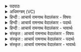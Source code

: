 <details><summary>पदपाठः</summary>

प्र꣣त्न꣢म्। पी꣣यू꣡ष꣢म्। पू꣣र्व्य꣢म्। यत्। उ꣣क्थ्य꣢म्। म꣣हः꣢। गा꣣हा꣢त्। दि꣣वः꣢। आ। निः। अ꣣धुक्षत। इ꣡न्द्र꣢꣯म्। अ꣣भि꣢। जा꣡य꣢꣯मानम्। सम्। अ꣣स्वरन्। १४९४।
</details>

<details><summary>अधिमन्त्रम् (VC)</summary>

- पवमानः सोमः
- त्र्यरुणस्त्रैवृष्णः, त्रसदस्युः पौरुकुत्सः
- ऊर्ध्वा बृहती
- मध्यमः
</details>

<details><summary>हिन्दी : आचार्य रामनाथ वेदालंकार - विषयः</summary>

प्रथम मन्त्र में ब्रह्मानन्द-रस का वर्णन है।
</details>

<details><summary>हिन्दी : आचार्य रामनाथ वेदालंकार - पदार्थः</summary>

पदार्थान्वयभाषाः -  (यत्) जो (प्रत्नम्)सनातन, (पूर्व्यम्) पूर्वजों से अनुभूत और (उक्थ्यम्) प्रशंसनीय है,उस (पीयूषम्) पान करने योग्य ब्रह्मानन्द-रूप अमृत को (महः) महान्, (गाहात्) गहन (दिवः) प्रकाशमय परमेश्वर से (आ निरधुक्षत) उपासक लोग दुहकर प्राप्त कर लेते हैं। (इन्द्रम् अभि) जीवात्मा के प्रति (जायमानम्) उत्पन्न होते हुए उसकी (ते) वे उपासक जन (समस्वरन्) भली-भाँति स्तुति करते हैं ॥१॥
</details>

<details><summary>हिन्दी : आचार्य रामनाथ वेदालंकार - भावार्थः</summary>

भावार्थभाषाः -  परब्रह्म के पास से जीवात्मा के प्रति प्रवाहित होते हुए आनन्द-रस का उपासक लोग स्वागत-गानपूर्वक अभिनन्दन करते हैं ॥१॥
</details>

<details><summary>संस्कृत : आचार्य रामनाथ वेदालंकार - विषयः</summary>

तत्रादौ ब्रह्मानन्दरसं वर्णयति।
</details>

<details><summary>संस्कृत : आचार्य रामनाथ वेदालंकार - पदार्थः</summary>

पदार्थान्वयभाषाः -  (यत् प्रत्नम्) सनातनम् (पूर्व्यम्) पूर्वैरनुभूतम्, (उक्थ्यम्) प्रशंसनीयं चास्ति तत् (पीयूषम्) पेयं ब्रह्मानन्दामृतम् (महः) महतः, (गाहात्) गहनात्, (दिवः) द्योतमानात् परमेश्वरात् (आ निरधुक्षत) उपासका जनाः आभिमुख्येन निर्दुहन्ति। (इन्द्रम् अभि) जीवात्मानं प्रति (जायमानम्) उत्पद्यमानं तम्,ते उपासका जनाः (समस्वरन्) संस्तुवन्ति ॥१॥
</details>

<details><summary>संस्कृत : आचार्य रामनाथ वेदालंकार - भावार्थः</summary>

भावार्थभाषाः -  परब्रह्मणः सकाशाज्जीवात्मानं प्रति परिस्रवन्नानन्दरस उपासकैः सस्वागतगानमभिनन्द्यते ॥१॥
</details>